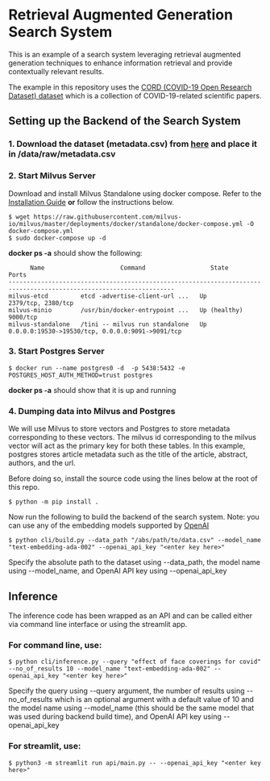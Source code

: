 # Retrieval Augmented Generation Search System
This is an example of a search system leveraging retrieval augmented generation techniques to enhance information retrieval and provide contextually relevant results.

The example in this repository uses the [CORD (COVID-19 Open Research Dataset) dataset](https://www.kaggle.com/datasets/allen-institute-for-ai/CORD-19-research-challenge) which is a collection of COVID-19-related scientific papers. 


## Setting up the Backend of the Search System

### 1. Download the dataset (metadata.csv) from [here](https://www.kaggle.com/datasets/allen-institute-for-ai/CORD-19-research-challenge?select=metadata.csv) and place it in /data/raw/metadata.csv 

### 2. Start Milvus Server
Download and install Milvus Standalone using docker compose. Refer to the [Installation Guide](https://milvus.io/docs/install_standalone-docker.md) **or** follow the instructions below.

```
$ wget https://raw.githubusercontent.com/milvus-io/milvus/master/deployments/docker/standalone/docker-compose.yml -O docker-compose.yml
$ sudo docker-compose up -d
```

**docker ps -a** should show the following:
```
      Name                     Command                  State                            Ports
--------------------------------------------------------------------------------------------------------------------
milvus-etcd         etcd -advertise-client-url ...   Up             2379/tcp, 2380/tcp
milvus-minio        /usr/bin/docker-entrypoint ...   Up (healthy)   9000/tcp
milvus-standalone   /tini -- milvus run standalone   Up             0.0.0.0:19530->19530/tcp, 0.0.0.0:9091->9091/tcp

```
### 3. Start Postgres Server

```
$ docker run --name postgres0 -d  -p 5438:5432 -e POSTGRES_HOST_AUTH_METHOD=trust postgres
```
**docker ps -a** should show that it is up and running

### 4. Dumping data into Milvus and Postgres
We will use Milvus to store vectors and Postgres to store metadata corresponding to these vectors. The milvus id corresponding to the milvus vector will act as the primary key for both these tables. In this example, postgres stores article metadata such as the title of the article, abstract, authors, and the url. 

Before doing so, install the source code using the lines below at the root of this repo.  

```
$ python -m pip install .
```

Now run the following to build the backend of the search system. Note: you can use any of the embedding models supported by [OpenAI](https://platform.openai.com/docs/guides/embeddings/what-are-embeddings) 

```
$ python cli/build.py --data_path "/abs/path/to/data.csv" --model_name "text-embedding-ada-002" --openai_api_key "<enter key here>"
``` 
Specify the absolute path to the dataset using --data_path, the model name using --model_name, and OpenAI API key using --openai_api_key

## Inference
The inference code has been wrapped as an API and can be called either via command line interface or using the streamlit app.

### For command line, use: 

```
$ python cli/inference.py --query "effect of face coverings for covid" --no_of_results 10 --model_name "text-embedding-ada-002" --openai_api_key "<enter key here>"
```

Specify the query using --query argument, the number of results using --no_of_results which is an optional argument with a default value of 10 and the model name using --model_name (this should be the same model that was used during backend build time), and OpenAI API key using --openai_api_key

### For streamlit, use: 

```
$ python3 -m streamlit run api/main.py -- --openai_api_key "<enter key here>"
```
